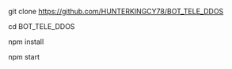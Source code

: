 git clone https://github.com/HUNTERKINGCY78/BOT_TELE_DDOS

cd BOT_TELE_DDOS

npm install 

npm start 



